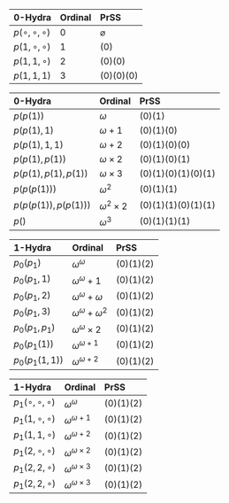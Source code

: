 | 0-Hydra      | Ordinal | PrSS          | 
|:-------------|:--------|:--------------|
| $p(∘, ∘, ∘)$ | $0$     | $\varnothing$ |
| $p(1, ∘, ∘)$ | $1$     | $(0)$         |
| $p(1, 1, ∘)$ | $2$     | $(0)(0)$      |
| $p(1, 1, 1)$ | $3$     | $(0)(0)(0)$   |

| 0-Hydra               | Ordinal | PrSS                 | 
|:----------------------|:--------|:---------------------|
| $p(p(1))$             | $ω$     | $(0)(1)$             |
| $p(p(1), 1)$          | $ω+1$   | $(0)(1)(0)$          |
| $p(p(1), 1, 1)$       | $ω+2$   | $(0)(1)(0)(0)$       |
| $p(p(1), p(1))$       | $ω×2$   | $(0)(1)(0)(1)$       |
| $p(p(1), p(1), p(1))$ | $ω×3$   | $(0)(1)(0)(1)(0)(1)$ |
| $p(p(p(1)))$             | $ω^2$   | $(0)(1)(1)$ |
| $p(p(p(1)), p(p(1)))$             | $ω^2×2$   | $(0)(1)(1)(0)(1)(1)$ |
| $p()$             | $ω^3$   | $(0)(1)(1)(1)$ |

| 1-Hydra            | Ordinal   | PrSS        | 
|:-------------------|:----------|:------------|
| $p_0(p_1)$       | $ω^ω$     | $(0)(1)(2)$ |
| $p_0(p_1, 1)$       | $ω^ω + 1$     | $(0)(1)(2)$ |
| $p_0(p_1, 2)$       | $ω^ω + ω$     | $(0)(1)(2)$ |
| $p_0(p_1, 3)$       | $ω^ω + ω^2$     | $(0)(1)(2)$ |
| $p_0(p_1, p_1)$       | $ω^ω×2$     | $(0)(1)(2)$ |
| $p_0(p_1(1))$       | $ω^{ω+1}$     | $(0)(1)(2)$ |
| $p_0(p_1(1, 1))$       | $ω^{ω+2}$     | $(0)(1)(2)$ |

| 1-Hydra            | Ordinal   | PrSS        | 
|:-------------------|:----------|:------------|
| $p_1(∘, ∘, ∘)$       | $ω^ω$     | $(0)(1)(2)$ |
| $p_1(1, ∘, ∘)$       | $ω^{ω+1}$     | $(0)(1)(2)$ |
| $p_1(1, 1, ∘)$       | $ω^{ω+2}$     | $(0)(1)(2)$ |
| $p_1(2, ∘, ∘)$       | $ω^{ω×2}$     | $(0)(1)(2)$ |
| $p_1(2, 2, ∘)$       | $ω^{ω×3}$     | $(0)(1)(2)$ |
| $p_1(2, 2, ∘)$       | $ω^{ω×3}$     | $(0)(1)(2)$ |